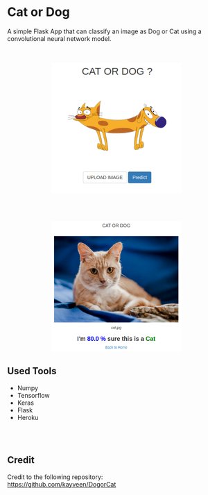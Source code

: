 # Cat or Dog

A simple Flask App that can classify an image as Dog or Cat using a convolutional neural network model.
<br>
<br>
</br>
<p align="center">
  <img width="300" height="300" src="static/img/home.png">
</p>
</br>
</br>
<p align="center">
  <img width="300" height="300" src="static/img/predict.png">
</p>

## Used Tools
- Numpy
- Tensorflow
- Keras
- Flask
- Heroku
<br>
<br>


## Credit
Credit to the following repository: </br>
https://github.com/kayveen/DogorCat



    
    
    
    
  
    
